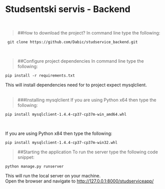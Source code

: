 # **Studsentski servis - Backend**
<br>

>##How to download the project?
In command line type the following:
```
 git clone https://github.com/Dabic/studservice_backend.git
 ```
 <br>
 
>##Configure project dependencies
In command line type the following:
```
pip install -r requirements.txt
```

This will install dependencies need for to project expect mysqlclient.
<br>
<br>
>###Installing mysqlclient
If you are using Python x64 then type the following:
```
pip install mysqlclient-1.4.4-cp37-cp37m-win_amd64.whl
```
<br>

If you are using Python x84 then type the following:
```
pip install mysqlclient-1.4.4-cp37-cp37m-win32.whl
```

>##Starting the application
To run the server type the following code snippet:
```
python manage.py runserver
```
This will run the local server on your machine.<br>
Open the browser and navigate to http://127.0.0.1:8000/studserviceapp/
